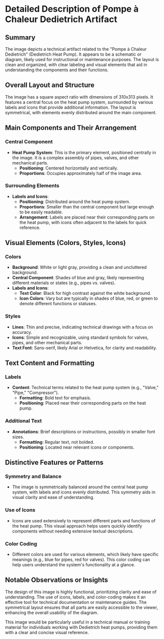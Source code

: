 # Detailed Description of Pompe à Chaleur Dedietrich Artifact

## Summary
The image depicts a technical artifact related to the "Pompe à Chaleur Dedietrich" (Dedietrich Heat Pump). It appears to be a schematic or diagram, likely used for instructional or maintenance purposes. The layout is clean and organized, with clear labeling and visual elements that aid in understanding the components and their functions.

## Overall Layout and Structure
The image has a square aspect ratio with dimensions of 310x313 pixels. It features a central focus on the heat pump system, surrounded by various labels and icons that provide additional information. The layout is symmetrical, with elements evenly distributed around the main component.

## Main Components and Their Arrangement

### Central Component
- **Heat Pump System**: This is the primary element, positioned centrally in the image. It is a complex assembly of pipes, valves, and other mechanical parts.
  - **Positioning**: Centered horizontally and vertically.
  - **Proportions**: Occupies approximately half of the image area.

### Surrounding Elements
- **Labels and Icons**:
  - **Positioning**: Distributed around the heat pump system.
  - **Proportions**: Smaller than the central component but large enough to be easily readable.
  - **Arrangement**: Labels are placed near their corresponding parts on the heat pump, with icons often adjacent to the labels for quick reference.

## Visual Elements (Colors, Styles, Icons)

### Colors
- **Background**: White or light gray, providing a clean and uncluttered background.
- **Central Component**: Shades of blue and gray, likely representing different materials or states (e.g., pipes vs. valves).
- **Labels and Icons**:
  - **Text Color**: Black for high contrast against the white background.
  - **Icon Colors**: Vary but are typically in shades of blue, red, or green to denote different functions or statuses.

### Styles
- **Lines**: Thin and precise, indicating technical drawings with a focus on accuracy.
- **Icons**: Simple and recognizable, using standard symbols for valves, pipes, and other mechanical parts.
- **Text Font**: Sans-serif, likely Arial or Helvetica, for clarity and readability.

## Text Content and Formatting

### Labels
- **Content**: Technical terms related to the heat pump system (e.g., "Valve," "Pipe," "Compressor").
  - **Formatting**: Bold text for emphasis.
  - **Positioning**: Placed near their corresponding parts on the heat pump.

### Additional Text
- **Annotations**: Brief descriptions or instructions, possibly in smaller font sizes.
  - **Formatting**: Regular text, not bolded.
  - **Positioning**: Located near relevant icons or components.

## Distinctive Features or Patterns

### Symmetry and Balance
- The image is symmetrically balanced around the central heat pump system, with labels and icons evenly distributed. This symmetry aids in visual clarity and ease of understanding.

### Use of Icons
- Icons are used extensively to represent different parts and functions of the heat pump. This visual approach helps users quickly identify components without needing extensive textual descriptions.

### Color Coding
- Different colors are used for various elements, which likely have specific meanings (e.g., blue for pipes, red for valves). This color coding can help users understand the system's functionality at a glance.

## Notable Observations or Insights

The design of this image is highly functional, prioritizing clarity and ease of understanding. The use of icons, labels, and color-coding makes it an effective tool for technical documentation or maintenance guides. The symmetrical layout ensures that all parts are easily accessible to the viewer, enhancing the overall usability of the diagram.

This image would be particularly useful in a technical manual or training material for individuals working with Dedietrich heat pumps, providing them with a clear and concise visual reference.